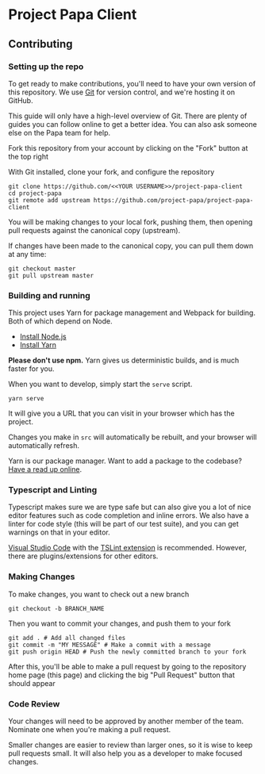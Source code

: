 # Project Papa Client

###

## Contributing

### Setting up the repo

To get ready to make contributions, you'll need to have your own version of this repository. We use [Git](https://git-scm.com/) for version control, and we're hosting it on GitHub.

This guide will only have a high-level overview of Git. There are plenty of guides you can follow online to get a better idea. You can also ask someone else on the Papa team for help.

Fork this repository from your account by clicking on the "Fork" button at the top right

With Git installed, clone your fork, and configure the repository

```
git clone https://github.com/<<YOUR USERNAME>>/project-papa-client
cd project-papa
git remote add upstream https://github.com/project-papa/project-papa-client
```

You will be making changes to your local fork, pushing them, then opening pull requests against the canonical copy (upstream).

If changes have been made to the canonical copy, you can pull them down at any time:

```
git checkout master
git pull upstream master
```

### Building and running

This project uses Yarn for package management and Webpack for building. Both of which depend on Node.

- [Install Node.js](https://nodejs.org/en/)
- [Install Yarn](https://yarnpkg.com/docs/install)

**Please don't use npm.** Yarn gives us deterministic builds, and is much faster for you.

When you want to develop, simply start the `serve` script.

```
yarn serve
```

It will give you a URL that you can visit in your browser which has the project.

Changes you make in `src` will automatically be rebuilt, and your browser will automatically refresh.

Yarn is our package manager. Want to add a package to the codebase? [Have a read up online](https://yarnpkg.com/docs).

### Typescript and Linting

Typescript makes sure we are type safe but can also give you a lot of nice editor features such as code completion
and inline errors. We also have a linter for code style (this will be part of our test suite), and you can get warnings on that
in your editor.

[Visual Studio Code](https://code.visualstudio.com/) with the [TSLint extension](https://marketplace.visualstudio.com/items?itemName=eg2.tslint) is recommended. However, there are plugins/extensions for other editors.

### Making Changes

To make changes, you want to check out a new branch

```
git checkout -b BRANCH_NAME
```

Then you want to commit your changes, and push them to your fork

```
git add . # Add all changed files
git commit -m "MY MESSAGE" # Make a commit with a message
git push origin HEAD # Push the newly committed branch to your fork
```

After this, you'll be able to make a pull request by going to the repository home page (this page) and clicking the big "Pull Request" button that should appear

### Code Review

Your changes will need to be approved by another member of the team. Nominate one when you're making a pull request.

Smaller changes are easier to review than larger ones, so it is wise to keep pull requests small. It will also help you as a developer to make focused changes.
